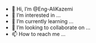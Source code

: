 - 👋 Hi, I’m @Eng-AliKazemi
- 👀 I’m interested in ...
- 🌱 I’m currently learning ...
- 💞️ I’m looking to collaborate on ...
- 📫 How to reach me ...

<!---
Eng-AliKazemi/Eng-AliKazemi is a ✨ special ✨ repository because its `README.md` (this file) appears on your GitHub profile.
You can click the Preview link to take a look at your changes.
--->
